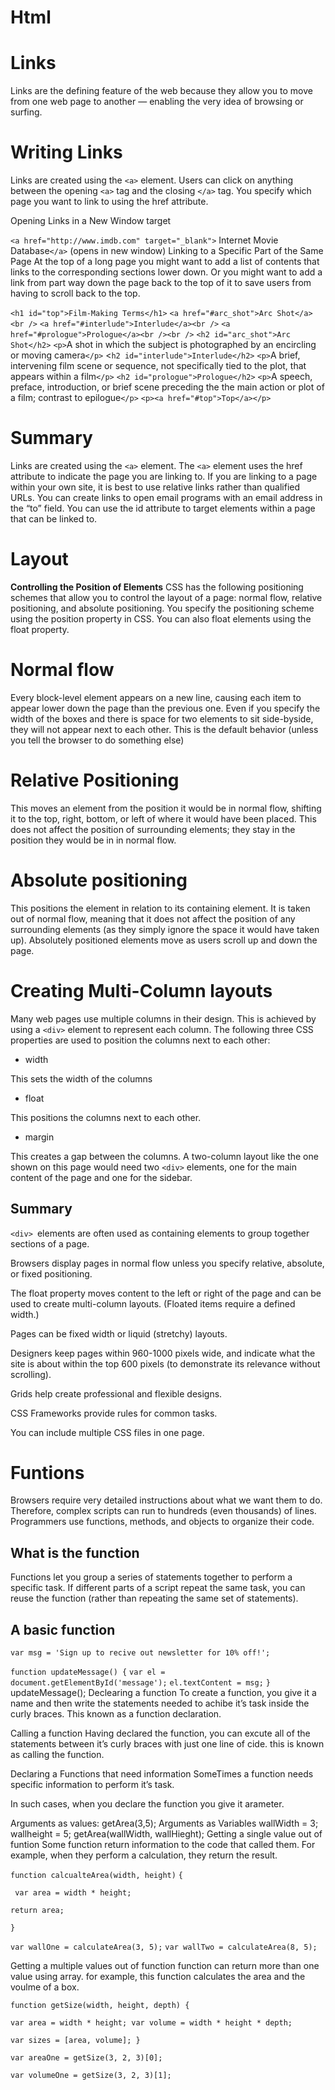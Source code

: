 # Html
# Links
Links are the defining feature of the web because they allow you to move from one web page to another — enabling the very idea of browsing or surfing.

# Writing Links
Links are created using the `<a>` element. Users can click on anything between the opening `<a>` tag and the closing `</a>` tag. You specify which page you want to link to using the href attribute.

Opening Links in a New Window
target

  `<a href="http://www.imdb.com" target="_blank">`
  Internet Movie Database`</a>` (opens in new window)
Linking to a Specific Part of the Same Page
At the top of a long page you might want to add a list of contents that links to the corresponding sections lower down. Or you might want to add a link from part way down the page back to the top of it to save users from having to scroll back to the top.

`<h1 id="top">Film-Making Terms</h1>`
`<a href="#arc_shot">Arc Shot</a><br />`
`<a href="#interlude">Interlude</a><br />`
`<a href="#prologue">Prologue</a><br /><br />`
`<h2 id="arc_shot">Arc Shot</h2>`
`<p>`A shot in which the subject is photographed by an
 encircling or moving camera`</p>`
<`h2 id="interlude">Interlude</h2>`
`<p>`A brief, intervening film scene or sequence, not
 specifically tied to the plot, that appears
 within a film`</p>`
`<h2 id="prologue">Prologue</h2>`
`<p>`A speech, preface, introduction, or brief scene
 preceding the the main action or plot of a film;
 contrast to epilogue`</p>`
`<p><a href="#top">Top</a></p>`

# Summary
Links are created using the `<a>` element.
The `<a>` element uses the href attribute to indicate the page you are linking to.
If you are linking to a page within your own site, it is best to use relative links rather than qualified URLs.
You can create links to open email programs with an email address in the “to” field.
You can use the id attribute to target elements within a page that can be linked to.
 # Layout
**Controlling the Position of Elements**
CSS has the following positioning schemes that allow you to control the layout of a page: normal flow, relative positioning, and absolute positioning. You specify the positioning scheme using the position property in CSS. You can also float elements using the float property.

# Normal flow

Every block-level element appears on a new line, causing each item to appear lower down the page than the previous one. Even if you specify the width of the boxes and there is space for two elements to sit side-byside, they will not appear next to each other. This is the default behavior (unless you tell the browser to do something else)

# Relative Positioning

This moves an element from the position it would be in normal flow, shifting it to the top, right, bottom, or left of where it would have been placed. This does not affect the position of surrounding elements; they stay in the position they would be in in normal flow.

# Absolute positioning

This positions the element in relation to its containing element. It is taken out of normal flow, meaning that it does not affect the position of any surrounding elements (as they simply ignore the space it would have taken up). Absolutely positioned elements move as users scroll up and down the page.

# Creating Multi-Column layouts
Many web pages use multiple columns in their design. This is achieved by using a `<div>` element to represent each column. The following three CSS properties are used to position the columns next to each other:

* width

This sets the width of the columns

* float

This positions the columns next to each other.

* margin

This creates a gap between the columns. A two-column layout like the one shown on this page would need two `<div>` elements, one for the main content of the page and one for the sidebar.

## Summary
`<div> `elements are often used as containing elements to group together sections of a page.

Browsers display pages in normal flow unless you specify relative, absolute, or fixed positioning.

The float property moves content to the left or right of the page and can be used to create multi-column layouts. (Floated items require a defined width.)

Pages can be fixed width or liquid (stretchy) layouts.

Designers keep pages within 960-1000 pixels wide, and indicate what the site is about within the top 600 pixels (to demonstrate its relevance without scrolling).

Grids help create professional and flexible designs.

CSS Frameworks provide rules for common tasks.

You can include multiple CSS files in one page.

# Funtions
Browsers require very detailed instructions about what we want them to do. Therefore, complex scripts can run to hundreds (even thousands) of lines. Programmers use functions, methods, and objects to organize their code.

## What is the function
Functions let you group a series of statements together to perform a specific task. If different parts of a script repeat the same task, you can reuse the function (rather than repeating the same set of statements).

## A basic function
`var msg = 'Sign up to recive out newsletter for 10% off!';`

`function updateMessage() {`
    `var el = document.getElementById('message');`
    `el.textContent = msg;`
`}`
updateMessage();
Declearing a function
To create a function, you give it a name and then write the statements needed to achibe it’s task inside the curly braces. This known as a function declaration. 

Calling a function
Having declared the function, you can excute all of the statements between it’s curly braces with just one line of cide. this is known as calling the function.



Declaring a Functions that need information
SomeTimes a function needs specific information to perform it’s task.

In such cases, when you declare the function you give it arameter.



Arguments as values:
  getArea(3,5);
Arguments as Variables
  wallWidth = 3;
  wallheight = 5; 
  getArea(wallWidth, wallHieght);
Getting a single value out of funtion
Some function return information to the code that called them. For example, when they perform a calculation, they return the result.

`function calcualteArea(width, height)` `{`

` var area = width * height;`

`return area;`

`}`

`var wallOne = calculateArea(3, 5);`
`var wallTwo = calculateArea(8, 5);`

Getting a multiple values out of function
function can return more than one value using array. for example, this function calculates the area and the voulme of a box.

`function getSize(width, height, depth) { `

`var area = width * height; var volume = width * height * depth; `

`var sizes = [area, volume]; } `

`var areaOne = getSize(3, 2, 3)[0];`

`var volumeOne = getSize(3, 2, 3)[1];`
